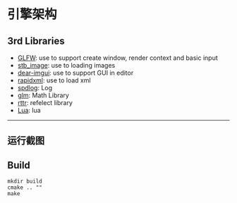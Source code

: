 # 引擎架构
## 3rd Libraries

* [GLFW](https://www.glfw.org/): use to support create window, render context and basic input
* [stb_image](http://nothings.org/stb): use to loading images
* [dear-imgui](https://github.com/ocornut/imgui): use to support GUI in editor
* [rapidxml](https://github.com/dwd/rapidxml): use to load xml
* [spdlog](https://github.com/gabime/spdlog): Log
* [glm](https://github.com/g-truc/glm): Math Library
* [rttr](https://github.com/rttrorg/rttr): refelect library
* [Lua](https://github.com/lua/lua): lua

---
## 运行截图


## Build
```
mkdir build   
cmake .. ""  
make

```

